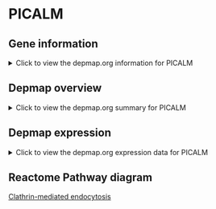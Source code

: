 <h1>PICALM</h1>

<h2>Gene information</h2>
<details>
  <summary>Click to view the depmap.org information for PICALM</summary>
  <iframe src="https://depmap.org/portal/gene/PICALM?tab=about" style="border:none;width:100%;height:800px"></iframe>
</details>

<h2>Depmap overview</h2>
<details>
  <summary>Click to view the depmap.org summary for PICALM</summary>
  <iframe src="https://depmap.org/portal/gene/PICALM?tab=overview" style="border:none;width:100%;height:800px"></iframe>
</details>

<h2>Depmap expression</h2>
<details>
  <summary>Click to view the depmap.org expression data for PICALM</summary>
  <iframe src="https://depmap.org/portal/gene/PICALM?tab=characterization" style="border:none;width:100%;height:800px"></iframe>
</details>



<h2>Reactome Pathway diagram</h2>
<a href="https://reactome.org/PathwayBrowser/#/R-HSA-8856828" target="_BLANK">Clathrin-mediated endocytosis</a>




